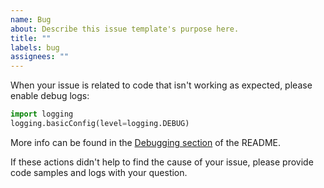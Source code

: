 ```yaml
---
name: Bug
about: Describe this issue template's purpose here.
title: ""
labels: bug
assignees: ""
---
```


When your issue is related to code that isn't working as expected, please
enable debug logs:

```python
import logging
logging.basicConfig(level=logging.DEBUG)
```

More info can be found in the [Debugging
section](https://github.com/mobilityhouse/ocpp#debugging) of the README.

If these actions didn't help to find the cause of your issue, please provide
code samples and logs with your question.

